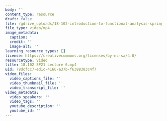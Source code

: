 ```yaml
---
body: ''
content_type: resource
draft: false
file: /gdrive_uploads/18-102-introduction-to-functional-analysis-spring-2021/1ymYzLDKFT2oTgmRQ253v9BF21H4SYkE0/18102-sp21-lecture-6.mp4
file_type: video/mp4
image_metadata:
  caption: ''
  credit: ''
  image-alt: ''
learning_resource_types: []
license: https://creativecommons.org/licenses/by-nc-sa/4.0/
resourcetype: Video
title: 18.102 SP21 Lecture 6.mp4
uid: 79dcfcc7-ed1c-4166-a37b-f6388303c4f7
video_files:
  video_captions_file: ''
  video_thumbnail_file: ''
  video_transcript_file: ''
video_metadata:
  video_speakers: ''
  video_tags: ''
  youtube_description: ''
  youtube_id: ''
---
```

